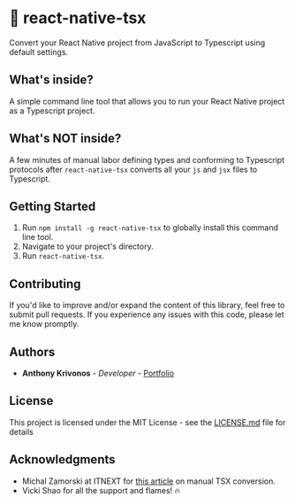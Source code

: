 #  🔄 react-native-tsx

Convert your React Native project from JavaScript to Typescript using default settings.

## What's inside?

A simple command line tool that allows you to run your React Native project as a Typescript project.

## What's NOT inside?

A few minutes of manual labor defining types and conforming to Typescript protocols after `react-native-tsx` converts all your `js` and `jsx` files to Typescript.

## Getting Started

1. Run `npm install -g react-native-tsx` to globally install this command line tool.
2. Navigate to your project's directory.
3. Run `react-native-tsx`.

## Contributing

If you'd like to improve and/or expand the content of this library, feel free to submit pull requests. If you experience any issues with this code, please let me know promptly.

## Authors

* **Anthony Krivonos** - *Developer* - [Portfolio](https://anthonykrivonos.com)

## License

This project is licensed under the MIT License - see the [LICENSE.md](LICENSE.md) file for details

## Acknowledgments

* Michal Zamorski at ITNEXT for [this article](https://itnext.io/migrating-a-react-native-app-to-typescript-21f3a3d5ff57) on manual TSX conversion.
* Vicki Shao for all the support and flames! 🔥